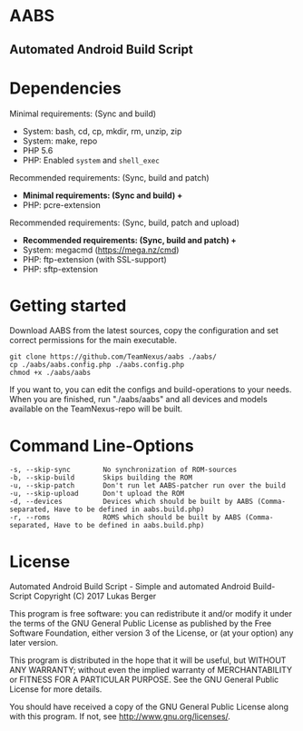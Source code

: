 AABS
==========
Automated Android Build Script
----------

Dependencies
==========
Minimal requirements: (Sync and build)

  * System: bash, cd, cp, mkdir, rm, unzip, zip
  * System: make, repo
  * PHP 5.6
  * PHP: Enabled `system` and `shell_exec`

Recommended requirements: (Sync, build and patch)

  * **Minimal requirements: (Sync and build) +**
  * PHP: pcre-extension

Recommended requirements: (Sync, build, patch and upload)

  * **Recommended requirements: (Sync, build and patch) +**
  * System: megacmd (https://mega.nz/cmd)
  * PHP: ftp-extension (with SSL-support)
  * PHP: sftp-extension

Getting started
==========
Download AABS from the latest sources, copy the configuration
and set correct permissions for the main executable.

	git clone https://github.com/TeamNexus/aabs ./aabs/
	cp ./aabs/aabs.config.php ./aabs.config.php
	chmod +x ./aabs/aabs

If you want to, you can edit the configs and build-operations
to your needs. When you are finished, run "./aabs/aabs" and
all devices and models available on the TeamNexus-repo will
be built.

Command Line-Options
==========

	-s, --skip-sync        No synchronization of ROM-sources
	-b, --skip-build       Skips building the ROM
	-u, --skip-patch       Don't run let AABS-patcher run over the build
	-u, --skip-upload      Don't upload the ROM
	-d, --devices          Devices which should be built by AABS (Comma-separated, Have to be defined in aabs.build.php)
	-r, --roms             ROMS which should be built by AABS (Comma-separated, Have to be defined in aabs.build.php)

License
==========
Automated Android Build Script - Simple and automated Android Build-Script
Copyright (C) 2017  Lukas Berger

This program is free software: you can redistribute it and/or modify
it under the terms of the GNU General Public License as published by
the Free Software Foundation, either version 3 of the License, or
(at your option) any later version.

This program is distributed in the hope that it will be useful,
but WITHOUT ANY WARRANTY; without even the implied warranty of
MERCHANTABILITY or FITNESS FOR A PARTICULAR PURPOSE.  See the
GNU General Public License for more details.

You should have received a copy of the GNU General Public License
along with this program.  If not, see <http://www.gnu.org/licenses/>.
